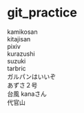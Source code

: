 # git_practice
kamikosan  
kitajisan  
pixiv  
kurazushi  
suzuki  
tarbric  
ガルパンはいいぞ  
あずさ２号  
台風
kanaさん  
代官山  